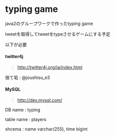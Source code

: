 # typing game

java2のグループワークで作ったtyping game

tweetを取得してtweetをtypeさせるゲームにする予定

以下が必要

#### twitter4j

> http://twitter4j.org/ja/index.html 

捨て垢 : @joushisu_e3

#### MySQL

> http://dev.mysql.com/

DB name : typing

table name : players

shcema : name varchar(255), time bigint

